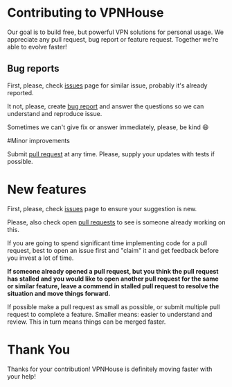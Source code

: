 # Contributing to VPNHouse

Our goal is to build free, but powerful VPN solutions for personal usage. We appreciate any pull 
request, bug report or feature request. Together we're able to evolve faster!

## Bug reports

First, please, check [issues](https://github.com/vpnhouse/tunnel/issues) page for similar issue, 
probably it's already reported.

It not, please, create [bug report](https://github.com/vpnhouse/tunnel/issues/new?assignees=&labels=&template=bug_report.md&title=) 
and answer the questions so we can understand and reproduce issue.

Sometimes we can't give fix or answer immediately, please, be kind :smile:

#Minor improvements

Submit [pull request](https://github.com/vpnhouse/tunnel/pulls) at any time. Please, supply your 
updates with tests if possible.

# New features

First, please, check [issues](https://github.com/vpnhouse/tunnel/issues) page to ensure your 
suggestion is new.

Please, also check open [pull requests](https://github.com/vpnhouse/tunnel/pulls) to see is someone 
already working on this.


If you are going to spend significant time implementing code for a pull request, best to open an 
issue first and "claim" it and get feedback before you invest a lot of time.

**If someone already opened a pull request, but you think the pull request has stalled and you would
like to open another pull request for the same or similar feature, leave a commend in stalled pull 
request to resolve the situation and move things forward.**

If possible make a pull request as small as possible, or submit multiple pull request to complete a
feature. Smaller means: easier to understand and review. This in turn means things can be merged
faster.

# Thank You

Thanks for your contribution! VPNHouse is definitely moving faster with your help!
